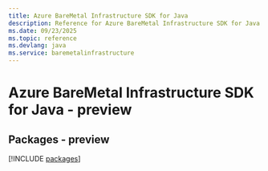 ```yaml
---
title: Azure BareMetal Infrastructure SDK for Java
description: Reference for Azure BareMetal Infrastructure SDK for Java
ms.date: 09/23/2025
ms.topic: reference
ms.devlang: java
ms.service: baremetalinfrastructure
---
```

# Azure BareMetal Infrastructure SDK for Java - preview
## Packages - preview
[!INCLUDE [packages](baremetal-infrastructure-index.md)]
